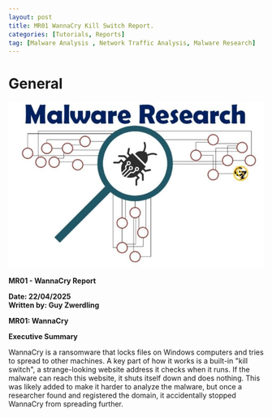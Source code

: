 ```yaml
---
layout: post
title: MR01 WannaCry Kill Switch Report.
categories: [Tutorials, Reports]
tag: [Malware Analysis , Network Traffic Analysis, Malware Research] 
---
```


# General 

![003.jpeg](/assets/images/malware-analysis/Aspose.Words.e39fe440-01ef-47b9-8fa2-5ff88860777d.003.jpeg)

**MR01 - WannaCry Report** 

**Date: 22/04/2025 \
Written by: Guy Zwerdling** 

<a name="_page2_x33.00_y78.92"></a>**MR01: WannaCry**  

<a name="_page2_x33.00_y107.92"></a>**Executive Summary** 

WannaCry is a ransomware that locks files on Windows computers and tries to spread to other machines. A key part of how it works is a built-in "kill switch", a strange-looking website address it checks when it runs. If the malware can reach this website, it shuts itself down and does nothing. This was likely added to make it harder to analyze the malware, but once a researcher found and registered the domain, it accidentally stopped WannaCry from spreading further. 
